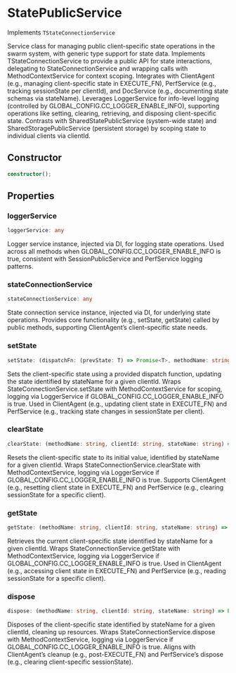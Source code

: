 # StatePublicService

Implements `TStateConnectionService`

Service class for managing public client-specific state operations in the swarm system, with generic type support for state data.
Implements TStateConnectionService to provide a public API for state interactions, delegating to StateConnectionService and wrapping calls with MethodContextService for context scoping.
Integrates with ClientAgent (e.g., managing client-specific state in EXECUTE_FN), PerfService (e.g., tracking sessionState per clientId), and DocService (e.g., documenting state schemas via stateName).
Leverages LoggerService for info-level logging (controlled by GLOBAL_CONFIG.CC_LOGGER_ENABLE_INFO), supporting operations like setting, clearing, retrieving, and disposing client-specific state.
Contrasts with SharedStatePublicService (system-wide state) and SharedStoragePublicService (persistent storage) by scoping state to individual clients via clientId.

## Constructor

```ts
constructor();
```

## Properties

### loggerService

```ts
loggerService: any
```

Logger service instance, injected via DI, for logging state operations.
Used across all methods when GLOBAL_CONFIG.CC_LOGGER_ENABLE_INFO is true, consistent with SessionPublicService and PerfService logging patterns.

### stateConnectionService

```ts
stateConnectionService: any
```

State connection service instance, injected via DI, for underlying state operations.
Provides core functionality (e.g., setState, getState) called by public methods, supporting ClientAgent’s client-specific state needs.

### setState

```ts
setState: (dispatchFn: (prevState: T) => Promise<T>, methodName: string, clientId: string, stateName: string) => Promise<T>
```

Sets the client-specific state using a provided dispatch function, updating the state identified by stateName for a given clientId.
Wraps StateConnectionService.setState with MethodContextService for scoping, logging via LoggerService if GLOBAL_CONFIG.CC_LOGGER_ENABLE_INFO is true.
Used in ClientAgent (e.g., updating client state in EXECUTE_FN) and PerfService (e.g., tracking state changes in sessionState per client).

### clearState

```ts
clearState: (methodName: string, clientId: string, stateName: string) => Promise<T>
```

Resets the client-specific state to its initial value, identified by stateName for a given clientId.
Wraps StateConnectionService.clearState with MethodContextService, logging via LoggerService if GLOBAL_CONFIG.CC_LOGGER_ENABLE_INFO is true.
Supports ClientAgent (e.g., resetting client state in EXECUTE_FN) and PerfService (e.g., clearing sessionState for a specific client).

### getState

```ts
getState: (methodName: string, clientId: string, stateName: string) => Promise<T>
```

Retrieves the current client-specific state identified by stateName for a given clientId.
Wraps StateConnectionService.getState with MethodContextService, logging via LoggerService if GLOBAL_CONFIG.CC_LOGGER_ENABLE_INFO is true.
Used in ClientAgent (e.g., accessing client state in EXECUTE_FN) and PerfService (e.g., reading sessionState for a specific client).

### dispose

```ts
dispose: (methodName: string, clientId: string, stateName: string) => Promise<void>
```

Disposes of the client-specific state identified by stateName for a given clientId, cleaning up resources.
Wraps StateConnectionService.dispose with MethodContextService, logging via LoggerService if GLOBAL_CONFIG.CC_LOGGER_ENABLE_INFO is true.
Aligns with ClientAgent’s cleanup (e.g., post-EXECUTE_FN) and PerfService’s dispose (e.g., clearing client-specific sessionState).
